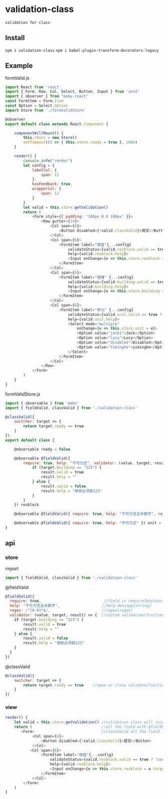 # validation-class
```validation for class```
## Install
```npm i validation-class```
```npm i babel-plugin-transform-decorators-legacy```

## Example
formValid.js
```JAVASCRIPT
import React from 'react'
import { Form, Row, Col, Select, Button, Input } from 'antd'
import { observer } from "mobx-react"
const FormItem = Form.Item
const Option = Select.Option
import Store from './formValidStore'

@observer
export default class extends React.Component {

    componentWillMount() {
        this.store = new Store()
        setTimeout(() => { this.store.ready = true }, 2000)
    }

    render() {
        console.info("render")
        let config = {
            labelCol: {
                span: 12
            },
            hasFeedback: true,
            wrapperCol: {
                span: 12
            }
        }
        let valid = this.store.getValidation()
        return (
            <Form style={{ padding: "100px 0 0 100px" }}>
                <Row gutter={24}>
                    <Col span={6}>
                        <Button disabled={!valid.classValid}>提交</Button>
                    </Col>
                    <Col span={6}>
                        <FormItem label="楼盘"{...config}
                            validateStatus={valid.resblock.valid == true ? "success" : "error"}
                            help={valid.resblock.help}>
                            <Input onChange={e => this.store.resblock = e.target.value} />
                        </FormItem>
                    </Col>
                    <Col span={6}>
                        <FormItem label="楼幢" {...config}
                            validateStatus={valid.building.valid == true ? "success" : "error"}
                            help={valid.building.help}>
                            <Input onChange={e => this.store.building = e.target.value} />
                        </FormItem>
                    </Col>
                    <Col span={6}>
                        <FormItem label="单元" {...config}
                            validateStatus={valid.unit.valid == true ? "success" : "error"}
                            help={valid.unit.help}>
                            <Select mode="multiple"
                                onChange={e => this.store.unit = e}>
                                <Option value="jack1">Jack</Option>
                                <Option value="lucy">Lucy</Option>
                                <Option value="disabled">Disabled</Option>
                                <Option value="Yiminghe">yiminghe</Option>
                            </Select>
                        </FormItem>
                    </Col>
                </Row>
            </Form>
        )
    }
}
```
formValidStore.js
```JAVASCRIPT
import { observable } from 'mobx'
import { fieldValid, classValid } from './validation-class'

@classValid({
    switcher: target => {
        return target.ready == true
    }
})
export default class {

    @observable ready = false

    @observable @fieldValid({
        require: true, help: "不可为空", validator: (value, target, result) => {
            if (target.building == "123") {
                result.valid = true
                result.help = ""
            } else {
                result.valid = false
                result.help = "楼栋必须是123"
            }
        }
    }) resblock

    @observable @fieldValid({ require: true, help: "不可为空且未数字", regex: /^[0-9]*$/ }) building

    @observable @fieldValid({ require: true, help: "不可为空" }) unit = []
}

```
## api
### store
import
```JAVASCRIPT
import { fieldValid, classValid } from './validation-class'
```
@fieldValid 
```JAVASCRIPT
@fieldValid({
  require: true,                            //field is require[boolean]
  help: "不可为空且未数字",                   //help message[string]
  regex: /^[0-9]*$/,                       //regex[regex]
  validator: (value, target, result) => {  //custom validation[function]
    if (target.building == "123") {
        result.valid = true
        result.help = ""
    } else {
        result.valid = false
        result.help = "楼栋必须是123"
    }
  }
})
```
@classValid 
```JAVASCRIPT
@classValid({
    switcher: target => {
        return target.ready == true    //open or close validate[function]
    }
})
```
### view
```JAVASCRIPT
render() {
    let valid = this.store.getValidation() //validation class will inject getValidation function into class.
    return (                               //all the field with @fieldValid will appear in valid
       <Form>                              //classValid all the field is valid
            <Col span={6}>
                <Button disabled={!valid.classValid}>提交</Button>
            </Col>
           <Col span={6}>                  
                <FormItem label="楼盘"{...config}
                    validateStatus={valid.resblock.valid == true ? "success" : "error"}
                    help={valid.resblock.help}>
                    <Input onChange={e => this.store.resblock = e.target.value} />
                </FormItem>
            </Col>
        </Form>
    )
}
